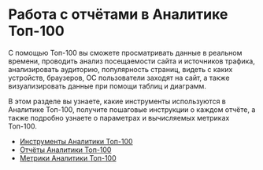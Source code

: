 # Работа с отчётами в Аналитике Топ-100

С помощью Топ-100 вы сможете просматривать данные в реальном времени, проводить анализ посещаемости сайта и источников трафика, анализировать аудиторию, популярность страниц, видеть с каких устройств, браузеров, ОС пользователи заходят на сайт, а также визуализировать данные при помощи таблиц и диаграмм.

В этом разделе вы узнаете, какие инструменты используются в Аналитике Топ-100, получите пошаговые инструкции о каждом отчёте, а также подробно узнаете о параметрах и вычисляемых метриках Топ-100.

* [Инструменты Аналитики Топ-100](https://top-100-writer.gitbook.io/dokumentaciya-top-100-po-novoi-modeli-progress/rabota-s-otchyotami-v-analitike-top-100/instrumenty-analitiki-top-100)
* [Отчёты Аналитики Топ-100](https://top-100-writer.gitbook.io/dokumentaciya-top-100-po-novoi-modeli-progress/rabota-s-otchyotami-v-analitike-top-100/otchyoty-analitiki-top-100)
* [Метрики Аналитики Топ-100](https://top-100-writer.gitbook.io/dokumentaciya-top-100-po-novoi-modeli-progress/rabota-s-otchyotami-v-analitike-top-100/metriki-analitiki-top-100)
